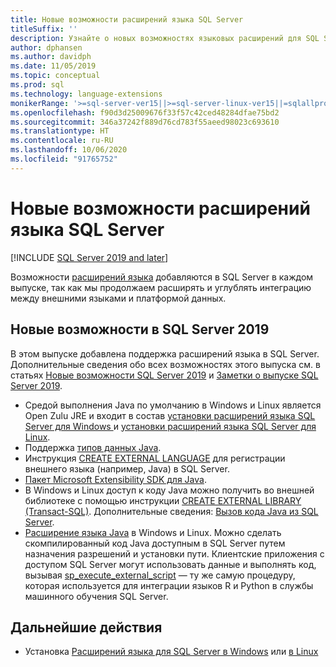 ```yaml
---
title: Новые возможности расширений языка SQL Server
titleSuffix: ''
description: Узнайте о новых возможностях языковых расширений для SQL Server, которые улучшают, расширяют и укрепляют интеграцию между внешними языками и платформой данных.
author: dphansen
ms.author: davidph
ms.date: 11/05/2019
ms.topic: conceptual
ms.prod: sql
ms.technology: language-extensions
monikerRange: '>=sql-server-ver15||>=sql-server-linux-ver15||=sqlallproducts-allversions'
ms.openlocfilehash: f90d3d25009676f33f57c42ced48284dfae75bd2
ms.sourcegitcommit: 346a37242f889d76cd783f55aeed98023c693610
ms.translationtype: HT
ms.contentlocale: ru-RU
ms.lasthandoff: 10/06/2020
ms.locfileid: "91765752"
---
```

# <a name="whats-new-in-sql-server-language-extensions"></a>Новые возможности расширений языка SQL Server
[!INCLUDE [SQL Server 2019 and later](../includes/applies-to-version/sqlserver2019.md)]

Возможности [расширений языка](language-extensions-overview.md) добавляются в SQL Server в каждом выпуске, так как мы продолжаем расширять и углублять интеграцию между внешними языками и платформой данных. 

## <a name="new-in-sql-server-2019"></a>Новые возможности в SQL Server 2019 

В этом выпуске добавлена поддержка расширений языка в SQL Server. Дополнительные сведения обо всех возможностях этого выпуска см. в статьях [Новые возможности SQL Server 2019](../sql-server/what-s-new-in-sql-server-ver15.md) и [Заметки о выпуске SQL Server 2019](../sql-server/sql-server-version-15-release-notes.md).

- Средой выполнения Java по умолчанию в Windows и Linux является Open Zulu JRE и входит в состав [установки расширений языка SQL Server для Windows ](install/install-sql-server-language-extensions-on-windows.md) и [установки расширений языка SQL Server для Linux](../linux/sql-server-linux-setup-language-extensions.md).
- Поддержка [типов данных Java](how-to/java-to-sql-data-types.md).
- Инструкция [CREATE EXTERNAL LANGUAGE](../t-sql/statements/create-external-language-transact-sql.md) для регистрации внешнего языка (например, Java) в SQL Server.
- [Пакет Microsoft Extensibility SDK для Java](how-to/extensibility-sdk-java-sql-server.md).
- В Windows и Linux доступ к коду Java можно получить во внешней библиотеке с помощью инструкции [CREATE EXTERNAL LIBRARY (Transact-SQL)](../t-sql/statements/create-external-library-transact-sql.md). Дополнительные сведения: [Вызов кода Java из SQL Server](how-to/call-java-from-sql.md).
- [Расширение языка Java](language-extensions-overview.md) в Windows и Linux. Можно сделать скомпилированный код Java доступным в SQL Server путем назначения разрешений и установки пути. Клиентские приложения с доступом SQL Server могут использовать данные и выполнять код, вызывая [sp_execute_external_script](../relational-databases/system-stored-procedures/sp-execute-external-script-transact-sql.md) — ту же самую процедуру, которая используется для интеграции языков R и Python в службы машинного обучения SQL Server.

## <a name="next-steps"></a>Дальнейшие действия

+ Установка [Расширений языка для SQL Server в Windows](install/install-sql-server-language-extensions-on-windows.md) или [в Linux](../linux/sql-server-linux-setup-language-extensions.md)